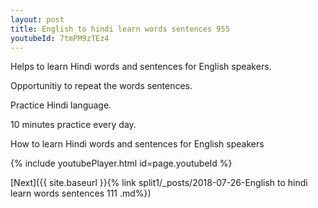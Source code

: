 ```yaml
---
layout: post
title: English to hindi learn words sentences 955 
youtubeId: 7tmPM9zTEz4
---
```

 
 
Helps to learn Hindi words and sentences for English speakers.

Opportunitiy to repeat the words sentences. 

Practice Hindi language. 
 
10 minutes practice every day. 
 
How to learn Hindi words and sentences for English speakers 
 
{% include youtubePlayer.html id=page.youtubeId %}
 
 
[Next]({{ site.baseurl }}{% link  split1/_posts/2018-07-26-English to hindi learn words sentences 111 .md%})
 
